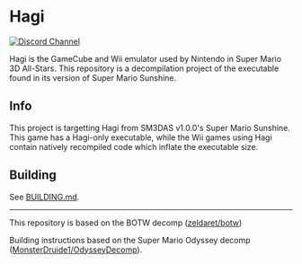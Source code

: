 # Hagi

[![Discord Channel][discord-badge]][discord]

[discord]: https://discord.gg/xm9pvmVdbq
[discord-badge]: https://img.shields.io/discord/1423497484323524731?color=%237289DA&logo=discord&logoColor=%23FFFFFF


Hagi is the GameCube and Wii emulator used by Nintendo in Super Mario 3D All-Stars. This repository is a decompilation project of the executable found in its version of Super Mario Sunshine.

## Info

This project is targetting Hagi from SM3DAS v1.0.0's Super Mario Sunshine. This game has a Hagi-only executable, while the Wii games using Hagi contain natively recompiled code which inflate the executable size.

## Building
See [BUILDING.md](docs/BUILDING.md).

---

This repository is based on the BOTW decomp ([zeldaret/botw](https://github.com/zeldaret/botw))

Building instructions based on the Super Mario Odyssey decomp ([MonsterDruide1/OdysseyDecomp](https://github.com/MonsterDruide1/OdysseyDecomp)).
